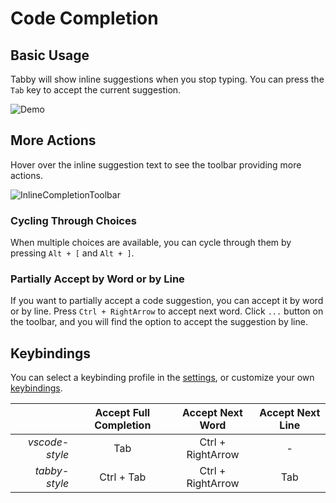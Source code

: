 # Code Completion

## Basic Usage

Tabby will show inline suggestions when you stop typing. You can press the `Tab` key to accept the current suggestion.

![Demo](https://tabbyml.github.io/tabby/img/demo.gif)

## More Actions

Hover over the inline suggestion text to see the toolbar providing more actions.

![InlineCompletionToolbar](./toolbar.png)

### Cycling Through Choices

When multiple choices are available, you can cycle through them by pressing `Alt + [` and `Alt + ]`.

### Partially Accept by Word or by Line

If you want to partially accept a code suggestion, you can accept it by word or by line. Press `Ctrl + RightArrow` to accept next word. Click `...` button on the toolbar, and you will find the option to accept the suggestion by line.

## Keybindings

You can select a keybinding profile in the [settings](command:tabby.openSettings), or customize your own [keybindings](command:tabby.openKeybindings).

|                | Accept Full Completion | Accept Next Word  | Accept Next Line |
| -------------: | :--------------------: | :---------------: | :--------------: |
| _vscode-style_ |          Tab           | Ctrl + RightArrow |        -         |
|  _tabby-style_ |       Ctrl + Tab       | Ctrl + RightArrow |       Tab        |
